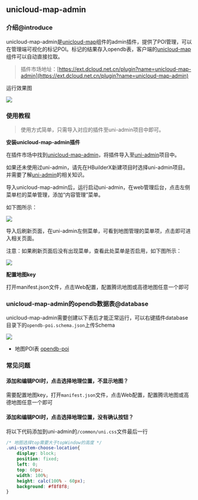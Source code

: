 ## unicloud-map-admin

### 介绍@introduce

unicloud-map-admin是[unicloud-map](unicloud-map.md)组件的admin插件，提供了POI管理，可以在管理端可视化的标记POI。标记的结果存入opendb表，客户端的[unicloud-map](unicloud-map.md)组件可以自动直接拉取。

> 插件市场地址：[https://ext.dcloud.net.cn/plugin?name=unicloud-map-admin](https://ext.dcloud.net.cn/plugin?name=unicloud-map-admin)

运行效果图

![](https://qiniu-web-assets.dcloud.net.cn/unidoc/zh/3707/412.png)

### 使用教程

> 使用方式简单，只需导入对应的插件至uni-admin项目中即可。

**安装unicloud-map-admin插件**

在插件市场中找到[unicloud-map-admin](https://ext.dcloud.net.cn/plugin?name=unicloud-map-admin)，将插件导入至[uni-admin](https://uniapp.dcloud.net.cn/uniCloud/admin.html)项目中。

如果还未使用过uni-admin，请先在HBuilderX新建项目时选择uni-admin项目。并需要了解[uni-admin](https://uniapp.dcloud.net.cn/uniCloud/admin.html)的相关知识。

导入unicloud-map-admin后，运行启动uni-admin，在web管理后台，点击左侧菜单栏的菜单管理，添加“内容管理”菜单。

如下图所示：

![](https://qiniu-web-assets.dcloud.net.cn/unidoc/zh/3707/414.png)

导入后刷新页面，在uni-admin左侧菜单，可看到地图管理的菜单项，点击即可进入相关页面。

注意：如果刷新页面后没有出现菜单，查看此处菜单是否启用，如下图所示：

![](https://qiniu-web-assets.dcloud.net.cn/unidoc/zh/3707/415.png)

**配置地图key**

打开manifest.json文件，点击Web配置，配置腾讯地图或高德地图任意一个即可

### unicloud-map-admin的opendb数据表@database

unicloud-map-admin需要创建以下表后才能正常运行，可以右键插件database目录下的`opendb-poi.schema.json`上传Schema

![](https://qiniu-web-assets.dcloud.net.cn/unidoc/zh/3707/411.png)

- 地图POI表 [opendb-poi](https://gitee.com/dcloud/opendb/blob/master/collection/opendb-poi/collection.json)

### 常见问题

#### 添加和编辑POI时，点击选择地理位置，不显示地图？

需要配置地图key，打开`manifest.json`文件，点击Web配置，配置腾讯地图或高德地图任意一个即可

#### 添加和编辑POI时，点击选择地理位置，没有确认按钮？

将以下代码添加到uni-admin的`/common/uni.css`文件最后一行

```css
/* 地图选择top需要大于topWindow的高度 */
.uni-system-choose-location{
	display: block;
	position: fixed;
	left: 0;
	top: 60px;
	width: 100%;
	height: calc(100% - 60px);
	background: #f8f8f8;
}
```

